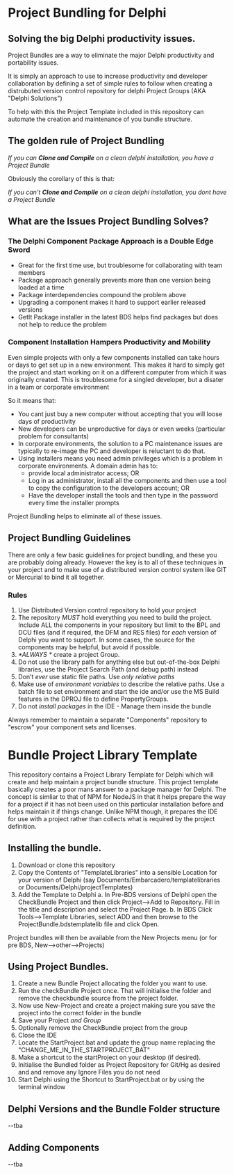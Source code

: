 # Project Bundling for Delphi
## Solving the big Delphi productivity issues.

Project Bundles are a way to eliminate the major Delphi productivity and
portability issues.

It is simply an approach to use to increase productivity and developer collaboration 
by defining a set of simple rules to follow when creating a distrubuted version
control repository for delphi Project Groups  (AKA "Delphi Solutions")

To help with this the Project Template included in this repository can automate
the creation and maintenance of you bundle structure.

## The golden rule of Project Bundling

_If you can **Clone and Compile** on a clean delphi installation, you have a Project Bundle_

Obviously the corollary of this is that:

_If you can't **Clone and Compile** on a clean delphi installation, you *dont* have a Project Bundle_

## What are the Issues Project Bundling Solves?

### The Delphi Component Package Approach is a Double Edge Sword
 + Great for the first time use, but troublesome for collaborating with team members 
 + Package approach generally prevents more than one version being loaded at a time
 + Package interdependencies compound the problem above
 + Upgrading a component makes it hard to support earlier released versions
 + GetIt Package installer in the latest BDS helps find packages but does not help to reduce the problem
 
### Component Installation Hampers Productivity and Mobility
Even simple projects with only a few components installed can take hours or days to get set up in a new environment.  This makes it hard to simply get the project and start working on it on a different computer from which it was originally created.  This is troublesome for a singled developer, but a disater in a team or corporate environment

So it means that:
  + You cant just buy a new computer without accepting that you will loose days of productivity
  + New developers can be unproductive for days or even weeks (particular problem for consultants)
  + In corporate environments, the solution to a PC maintenance issues are typically to re-image the PC and developer is reluctant to do that.
  + Using installers means you need admin privileges which is a problem in corporate environments. A domain admin has to:
    + provide local administrator access; OR
    + Log in as administrator, install all the components and then use a tool to copy the configuration to the developers account; OR
    + Have the developer install the tools and then type in the password every time the installer prompts
 
 Project Bundling helps to eliminate all of these issues.
 
## Project Bundling Guidelines
There are only a few basic guidelines for project bundling, and these you are probably doing already.  However the key is to 
all of these techniques in your project and to make use of a distributed version control system like GIT or Mercurial to bind it all together.

### Rules 
1. Use Distributed Version control repository to hold your project
2. The repository _*MUST*_ hold everything you need to build the project. Include ALL the components in your repository but limit to the BPL and DCU files (and if required, the DFM and RES files) for *each* version of Delphi you want to support. In some cases, the source for the components may be helpful, but avoid if possible.
3. _*ALWAYS *_ create a project Group.
3. Do not use the library path for anything else but out-of-the-box Delphi libraries, use the Project Search Path (and debug path) instead
4. Don’t _*ever*_ use static file paths. Use _*only*_ _relative paths_
5. Make use of _environment variables_ to describe the relative paths.  Use a batch file to set environment and start the ide and/or use the MS Build features in the DPROJ file to define PropertyGroups.
5. Do not _install packages_ in the IDE - Manage them inside the bundle

Always remember to maintain a separate "Components" repository to "escrow" your component sets and licenses.

# Bundle Project Library Template
This repository contains a Project Library Template for Delphi which will create and help maintain a project bundle structure.
This project template basically creates a poor mans answer to a package manager for Delphi.  The concept is simliar to that of NPM for NodeJS in that it helps prepare the way for a project if it has not been used on this particular installation before and helps maintain it if things change.  Unlike NPM though, it prepares the IDE for use with a project rather than collects what is required by the project definition.

## Installing the bundle.
1. Download or clone this repository
2. Copy the Contents of "TemplateLibraries" into a sensible Location for your version of Delphi (say Documents/Embarcadero/templatelibraries or Documents/Delphi/projectTemplates)
3. Add the Template to Delphi
  a. In Pre-BDS versions of Delphi open the CheckBundle Project and then click Project-->Add to Repository. Fill in the title and description and select the Project Page.
  b. In BDS Click Tools-->Template Libraries, select ADD and then browse to the ProjectBundle.bdstemplatelib file and click Open. 

Project bundles will then be available from the New Projects menu (or for pre BDS,  New-->other-->Projects)

## Using Project Bundles.
1. Create a new Bundle Project allocating the folder you want to use.
2. Run the checkBundle Project once.  That will initialise the folder and remove the checkbundle source from the project folder.
3. Now use New-Project and create a project making sure you save the project into the correct folder in the bundle
4. Save your Project _and Group_
5. Optionally remove the CheckBundle project from the group
6. Close the IDE
7. Locate the StartProject.bat and update the group name replacing the "CHANGE_ME_IN_THE_STARTPROJECT_BAT" 
8. Make a shortcut to the startProject on your desktop (if desired).
9. Initialise the Bundled folder as Project Repository for Git/Hg as desired and and remove any Ignore Files you do not need
9. Start Delphi using the Shortcut to StartProject.bat or by using the terminal window 

## Delphi Versions and the Bundle Folder structure
--tba
## Adding Components
--tba









